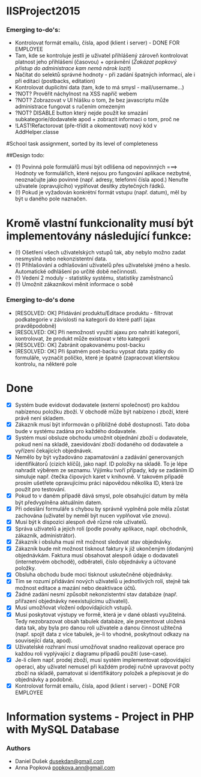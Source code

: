 # IISProject2015

### Emerging to-do's:
* Kontrolovat formát emailu, čísla, apod (klient i server) - DONE FOR EMPLOYEE
* Tam, kde se kontroluje jestli je uživatel přihlášený zároveň kontrolovat platnost jeho přihlášení (časovou) + oprávnění (_Zakázat popkový přístup do administrace kam nemá nárok lozit_)
* Načítat do selektů správné hodnoty - při zadání špatných informací, ale i při editaci (postbacks, editation)
* Kontrolovat duplicitní data (tam, kde to má smysl - mail/username...)
* ?NOT? Prověřit náchylnost na XSS napříč webem
* ?NOT? Zobrazovat v UI hlášku o tom, že bez javascriptu může administrace fungovat s ručením omezeným
* ?NOT? DISABLE button který nejde použít ke smazání subkategorie/dodavatele apod + zobrazit informaci o tom, proč ne
* !LAST!Refactorovat (pře-třídit a okomentovat) nový kód v AddHelper.classe


#School task assignment, sorted by its level of completeness

##Design todo:
* (!) Povinná pole formulářů musí být odlišena od nepovinných ===> Hodnoty ve formulářích, které nejsou pro fungování aplikace nezbytné, neoznačujte jako povinné (např. adresy, telefonní čísla apod.) Nenuťte uživatele (opravujícího) vyplňovat desítky zbytečných řádků.
* (!) Pokud je vyžadován konkrétní formát vstupu (např. datum), měl by být u daného pole naznačen.

Kromě vlastní funkcionality musí být implementovány následující funkce:
===
* (!) Ošetření všech uživatelských vstupů tak, aby nebylo možno zadat nesmyslná nebo nekonzistentní data.
* (!) Přihlašování a odhlašování uživatelů přes uživatelské jméno a heslo. Automatické odhlášení po určité době nečinnosti.
* (!) Vedení 2 moduly - statistiky systému, statistiky zaměstnanců
* (!) Umožnit zákazníkovi měnit informace o sobě


### Emerging to-do's done
* [RESOLVED: OK] Přidávání produktu/Editace produktu - filtrovat podkategorie v závislosti na kategorii do které patří (ajax pravděpodobně)
* [RESOLVED: OK] Při nemožnosti využití ajaxu pro nahrátí kategorií, kontrolovat, že produkt může existovat v této kategorii
* [RESOLVED: OK] Zabránit opakovanému post-backu
* [RESOLVED: OK] Při špatném post-backu vypsat data zpátky do formuláře, vyznačit políčko, které je špatně (zapracovat klientskou kontrolu, na některé pole

Done
===
* [x] Systém bude evidovat dodavatele (externí společnost) pro každou nabízenou položku zboží. V obchodě může být nabízeno i zboží, které právě není skladem. 
* [x] Zákazník musí být informován o přibližné době dostupnosti. Tato doba bude v systému zadána pro každého dodavatele. 
* [x] Systém musí obsluze obchodu umožnit objednání zboží u dodavatele, pokud není na skladě, zaevidování zboží dodaného od dodavatele a vyřízení čekajících objednávek. 
* [x] Nemělo by být vyžadováno zapamatování a zadávání generovaných identifikátorů (cizích klíčů), jako např. ID položky na skladě. To je lépe nahradit výběrem ze seznamu. Výjimku tvoří případy, kdy se zadáním ID simuluje např. čtečka čipových karet v knihovně. V takovém případě prosím ušetřete opravujícímu práci nápovědou několika ID, která lze použít pro testování.
* [x] Pokud to v daném případě dává smysl, pole obsahující datum by měla být předvyplněna aktuálním datem.
* [x] Při odeslání formuláře s chybou by správně vyplněná pole měla zůstat zachována (uživatel by neměl být nucen vyplňovat vše znovu).
* [x] Musí být k dispozici alespoň dvě různé role uživatelů.
* [x] Správa uživatelů a jejich rolí (podle povahy aplikace, např. obchodník, zákazník, administrátor).
* [x] Zákazník i obsluha musí mít možnost sledovat stav objednávky.
* [x] Zákazník bude mít možnost tisknout faktury k již ukončeným (dodaným) objednávkám. Faktura musí obsahovat alespoň údaje o dodavateli (internetovém obchodě), odběrateli, číslo objednávky a účtované položky.
* [x] Obsluha obchodu bude moci tisknout uskutečněné objednávky.
* [x] Tím se rozumí přidávání nových uživatelů u jednotlivých rolí, stejně tak možnost editace a mazání nebo deaktivace účtů.
* [x] Žádné zadání nesmí způsobit nekonzistentní stav databáze (např. přiřazení objednávky neexistujícímu uživateli).
* [x] Musí umožňovat vložení odpovídajících vstupů.
* [x] Musí poskytovat výstupy ve formě, která je v dané oblasti využitelná. Tedy nezobrazovat obsah tabulek databáze, ale prezentovat uložená data tak, aby byla pro danou roli uživatele a danou činnost užitečná (např. spojit data z více tabulek, je-li to vhodné, poskytnout odkazy na související data, apod).
* [x] Uživatelské rozhraní musí umožňovat snadno realizovat operace pro každou roli vyplývající z diagramu případů použití (use-case).
* [x] Je-li cílem např. prodej zboží, musí systém implementovat odpovídající operaci, aby uživatel nemusel při každém prodeji ručně upravovat počty zboží na skladě, pamatovat si identifikátory položek a přepisovat je do objednávky a podobně.
* [x] Kontrolovat formát emailu, čísla, apod (klient i server) - DONE FOR EMPLOYEE
# Information systems - Project in PHP with MySQL Database

### Authors

* Daniel Dušek <dusekdan@gmail.com>
* Anna Popková <popkova.ann@gmail.com>


